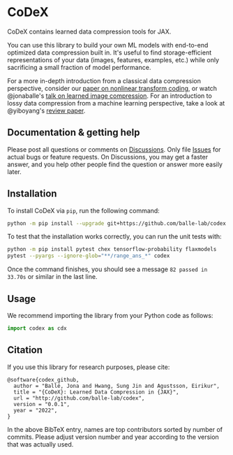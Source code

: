 # CoDeX

CoDeX contains learned data compression tools for JAX.

You can use this library to build your own ML models with end-to-end optimized data
compression built in. It's useful to find storage-efficient representations of your data
(images, features, examples, etc.) while only sacrificing a small fraction of model
performance.

For a more in-depth introduction from a classical data compression perspective, consider
our [paper on nonlinear transform coding](https://arxiv.org/abs/2007.03034), or watch
@jonaballe's [talk on learned image
compression](https://www.youtube.com/watch?v=x_q7cZviXkY). For an introduction to lossy
data compression from a machine learning perspective, take a look at @yiboyang's [review
paper](https://arxiv.org/abs/2202.06533).

## Documentation & getting help

Please post all questions or comments on
[Discussions](https://github.com/balle-lab/google/codex/discussions). Only file
[Issues](https://github.com/balle-lab/codex/issues) for actual bugs or feature requests.
On Discussions, you may get a faster answer, and you help other people find the question
or answer more easily later.

## Installation

To install CoDeX via `pip`, run the following command:

```bash
python -m pip install --upgrade git+https://github.com/balle-lab/codex.git
```

To test that the installation works correctly, you can run the unit tests with:

```bash
python -m pip install pytest chex tensorflow-probability flaxmodels
pytest --pyargs --ignore-glob="**/range_ans_*" codex
```

Once the command finishes, you should see a message ```82 passed in 33.70s``` or similar
in the last line.

## Usage

We recommend importing the library from your Python code as follows:

```python
import codex as cdx
```

## Citation

If you use this library for research purposes, please cite:
```
@software{codex_github,
  author = "Ballé, Jona and Hwang, Sung Jin and Agustsson, Eirikur",
  title = "{CoDeX}: Learned Data Compression in {JAX}",
  url = "http://github.com/balle-lab/codex",
  version = "0.0.1",
  year = "2022",
}
```
In the above BibTeX entry, names are top contributors sorted by number of commits. Please
adjust version number and year according to the version that was actually used.
